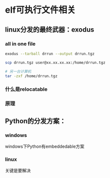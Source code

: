 # elf可执行文件相关
## linux分发的最终武器：exodus

### all in one file
```bash
exodus --tarball drrun --output drrun.tgz

scp drrun.tgz user@xx.xx.xx.xx:/home/drrun.tgz

# 另一台计算机
tar -zxf /home/drrun.tgz
```

### 什么是relocatable

### 原理

## Python的分发方案：
### windows
windows下Python有embeddedable方案

### linux
关键是要解决